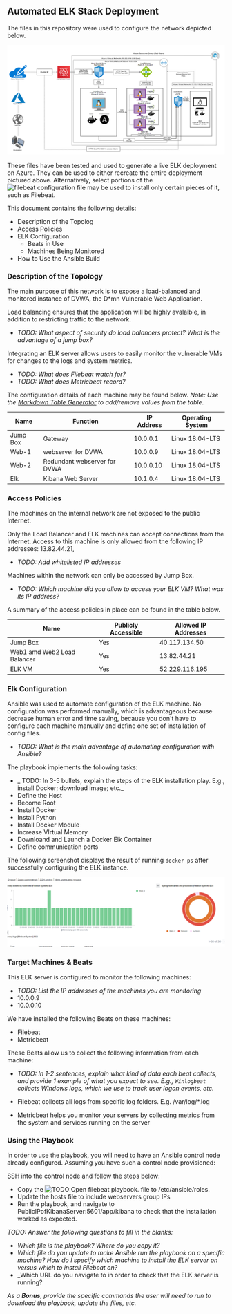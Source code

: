 ## Automated ELK Stack Deployment

The files in this repository were used to configure the network depicted below.


![Diagram of Azure Cloud Architecture](Diagram/Azure-cloud-architecture.png)

These files have been tested and used to generate a live ELK deployment on Azure. They can be used to either recreate the entire deployment pictured above. Alternatively, select portions of the ![filebeat configuration file](Ansible/filebeat-playbook.yml) may be used to install only certain pieces of it, such as Filebeat.

This document contains the following details:
- Description of the Topolog
- Access Policies
- ELK Configuration
  - Beats in Use
  - Machines Being Monitored
- How to Use the Ansible Build


### Description of the Topology

The main purpose of this network is to expose a load-balanced and monitored instance of DVWA, the D*mn Vulnerable Web Application.

Load balancing ensures that the application will be highly avalaible, in addition to restricting traffic to the network.
- _TODO: What aspect of security do load balancers protect? What is the advantage of a jump box?_

Integrating an ELK server allows users to easily monitor the vulnerable VMs for changes to the logs and system metrics.
- _TODO: What does Filebeat watch for?_
- _TODO: What does Metricbeat record?_

The configuration details of each machine may be found below.
_Note: Use the [Markdown Table Generator](http://www.tablesgenerator.com/markdown_tables) to add/remove values from the table_.

| Name     | Function                     | IP Address | Operating System |
|----------|------------------------------|------------|------------------|
| Jump Box | Gateway                      | 10.0.0.1   | Linux  18.04-LTS |
| Web-1    | webserver for DVWA           | 10.0.0.9   | Linux  18.04-LTS |
| Web-2    | Redundant webserver for DVWA | 10.0.0.10  | Linux  18.04-LTS |
| Elk      | Kibana Web Server            | 10.1.0.4   | Linux  18.04-LTS |

### Access Policies

The machines on the internal network are not exposed to the public Internet. 

Only the Load Balancer and ELK machines can accept connections from the Internet. Access to this machine is only allowed from the following IP addresses: 13.82.44.21,
- _TODO: Add whitelisted IP addresses_

Machines within the network can only be accessed by Jump Box.
- _TODO: Which machine did you allow to access your ELK VM? What was its IP address?_

A summary of the access policies in place can be found in the table below.

| Name                        | Publicly Accessible | Allowed IP Addresses |
|-----------------------------|---------------------|----------------------|
| Jump Box                    |  Yes                |40.117.134.50         |
| Web1 amd Web2 Load Balancer |  Yes                |13.82.44.21           |
| ELK VM                      |  Yes                |52.229.116.195        |

### Elk Configuration

Ansible was used to automate configuration of the ELK machine. No configuration was performed manually, which is advantageous because decrease human error and time saving, because you don't have to configure each machine manually and define one set of installation of config files.
- _TODO: What is the main advantage of automating configuration with Ansible?_

The playbook implements the following tasks:
- _
TODO: In 3-5 bullets, explain the steps of the ELK installation play. E.g., install Docker; download image; etc._
- Define the Host
- Become Root
- Install Docker
- Install Python
- Install Docker Module
- Increase VIrtual Memory
- Downloand and Launch a Docker Elk Container
- Define communication ports

The following screenshot displays the result of running `docker ps` after successfully configuring the ELK instance.

![TODO: Update the path with the name of your screenshot of docker ps output](Diagram/Module_status_q.png)

### Target Machines & Beats
This ELK server is configured to monitor the following machines:
- _TODO: List the IP addresses of the machines you are monitoring_
- 10.0.0.9
- 10.0.0.10

We have installed the following Beats on these machines:
- Filebeat
- Metricbeat

These Beats allow us to collect the following information from each machine:
- _TODO: In 1-2 sentences, explain what kind of data each beat collects, and provide 1 example of what you expect to see. E.g., `Winlogbeat` collects Windows logs, which we use to track user logon events, etc._

- Filebeat collects all logs from specific log folders. E.g. /var/log/*.log
- Metricbeat helps you monitor your servers by collecting metrics from the system and services running on the server


### Using the Playbook
In order to use the playbook, you will need to have an Ansible control node already configured. Assuming you have such a control node provisioned: 

SSH into the control node and follow the steps below:
- Copy the ![TODO:Open filebeat playbook.](Ansible/filebeat-playbook.yml) file to /etc/ansible/roles.
- Update the hosts file to include webservers group IPs
- Run the playbook, and navigate to PublicIPofKibanaServer:5601/app/kibana to check that the installation worked as expected.

_TODO: Answer the following questions to fill in the blanks:_
- _Which file is the playbook? Where do you copy it?_
- _Which file do you update to make Ansible run the playbook on a specific machine? How do I specify which machine to install the ELK server on versus which to install Filebeat on?_
- _Which URL do you navigate to in order to check that the ELK server is running?

_As a **Bonus**, provide the specific commands the user will need to run to download the playbook, update the files, etc._